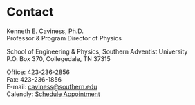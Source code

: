 # Contact
Kenneth E. Caviness, Ph.D.<br>
Professor & Program Director of Physics

School of Engineering & Physics, Southern Adventist University<br>
P.O. Box 370, Collegedale, TN 37315

Office: 423-236-2856<br>
Fax: 423-236-1856<br>
E-mail: caviness@southern.edu<br>
Calendly: [Schedule Appointment](https://calendly.com/caviness/)